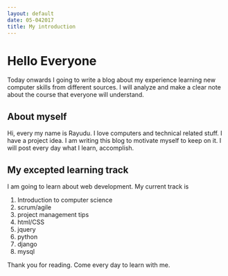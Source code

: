 ```yaml
---
layout: default
date: 05-042017
title: My introduction
---
```


Hello Everyone
=====

Today onwards I going to write a blog about my experience  learning new computer skills from different sources. I will analyze and make a clear note about the course that everyone will understand.

About myself
------

Hi, every my name is Rayudu. I love computers and technical related stuff. I have a project idea. I am writing this blog to motivate myself to keep on it. I will post every day what I learn, accomplish.

My excepted learning track
------

I am going to learn about web development. My current track is
1. Introduction to computer science
2. scrum/agile
3. project management tips
4. html/CSS
5. jquery
6. python
7. django
8. mysql

Thank you for reading. Come every day to learn with me.
